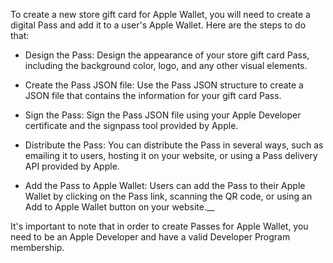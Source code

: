 To create a new store gift card for Apple Wallet, you will need to create a digital Pass and add it to a user's Apple Wallet. Here are the steps to do that:

- Design the Pass: Design the appearance of your store gift card Pass, including the background color, logo, and any other visual elements.

- Create the Pass JSON file: Use the Pass JSON structure to create a JSON file that contains the information for your gift card Pass.

- Sign the Pass: Sign the Pass JSON file using your Apple Developer certificate and the signpass tool provided by Apple.

- Distribute the Pass: You can distribute the Pass in several ways, such as emailing it to users, hosting it on your website, or using a Pass delivery API provided by Apple.

- Add the Pass to Apple Wallet: Users can add the Pass to their Apple Wallet by clicking on the Pass link, scanning the QR code, or using an Add to Apple Wallet button on your website.__

It's important to note that in order to create Passes for Apple Wallet, you need to be an Apple Developer and have a valid Developer Program membership.




